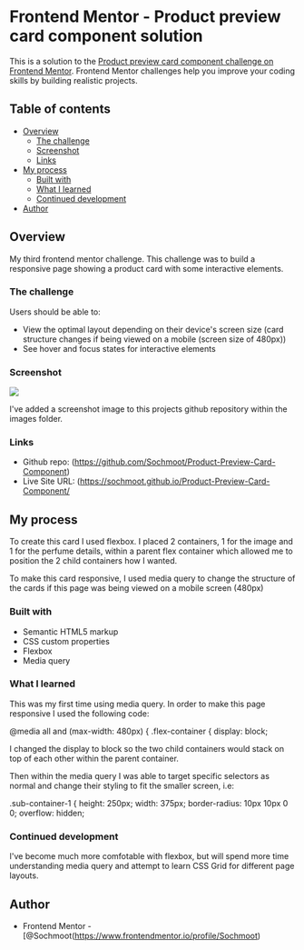 # Frontend Mentor - Product preview card component solution

This is a solution to the [Product preview card component challenge on Frontend Mentor](https://www.frontendmentor.io/challenges/product-preview-card-component-GO7UmttRfa). Frontend Mentor challenges help you improve your coding skills by building realistic projects.

## Table of contents

- [Overview](#overview)
  - [The challenge](#the-challenge)
  - [Screenshot](#screenshot)
  - [Links](#links)
- [My process](#my-process)
  - [Built with](#built-with)
  - [What I learned](#what-i-learned)
  - [Continued development](#continued-development)
- [Author](#author)

## Overview

My third frontend mentor challenge. This challenge was to build a responsive page showing a product card with some interactive elements.

### The challenge

Users should be able to:

- View the optimal layout depending on their device's screen size (card structure changes if being viewed on a mobile (screen size of 480px))
- See hover and focus states for interactive elements

### Screenshot

![](.images/final-product-screenshot-mobile.png)

I've added a screenshot image to this projects github repository within the images folder.

### Links

- Github repo: (https://github.com/Sochmoot/Product-Preview-Card-Component)
- Live Site URL: (https://sochmoot.github.io/Product-Preview-Card-Component/

## My process

To create this card I used flexbox. I placed 2 containers, 1 for the image and 1 for the perfume details, within a parent flex container which allowed me to position the 2 child containers how I wanted.

To make this card responsive, I used media query to change the structure of the cards if this page was being viewed on a mobile screen (480px)


### Built with

- Semantic HTML5 markup
- CSS custom properties
- Flexbox
- Media query

### What I learned

This was my first time using media query. In order to make this page responsive I used the following code:

@media all and (max-width: 480px) {
  .flex-container {
    display: block;

I changed the display to block so the two child containers would stack on top of each other within the parent container.

Then within the media query I was able to target specific selectors as normal and change their styling to fit the smaller screen, i.e:

.sub-container-1 {
  height: 250px;
  width: 375px;
  border-radius: 10px 10px 0 0;
  overflow: hidden;


### Continued development

I've become much more comfotable with flexbox, but will spend more time understanding media query and attempt to learn CSS Grid for different page layouts.


## Author

- Frontend Mentor - [@Sochmoot(https://www.frontendmentor.io/profile/Sochmoot)
